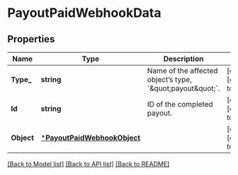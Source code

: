 # PayoutPaidWebhookData

## Properties
Name | Type | Description | Notes
------------ | ------------- | ------------- | -------------
**Type_** | **string** | Name of the affected object’s type, &#x60;\&quot;payout\&quot;&#x60;. | [optional] [default to null]
**Id** | **string** | ID of the completed payout. | [optional] [default to null]
**Object** | [***PayoutPaidWebhookObject**](PayoutPaidWebhookObject.md) |  | [optional] [default to null]

[[Back to Model list]](../README.md#documentation-for-models) [[Back to API list]](../README.md#documentation-for-api-endpoints) [[Back to README]](../README.md)

